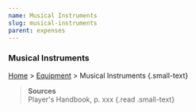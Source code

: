 ```yaml
---
name: Musical Instruments
slug: musical-instruments
parent: expenses
---
```

### Musical Instruments
[Home](dm-operations-center) > [Equipment](equipment) > Musical Instruments {.small-text}

> **Sources** <br/>
> Player's Handbook, p. xxx
{.read .small-text}

